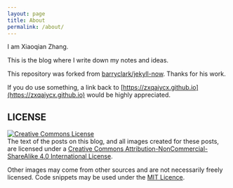 ```yaml
---
layout: page
title: About
permalink: /about/
---
```


I am Xiaoqian Zhang. 

This is the blog where I write down my notes and ideas.

This repository was forked from [barryclark/jekyll-now](https://github.com/barryclark/jekyll-now). Thanks for his work. 

If you do use something, a link back to [https://zxqaiycx.github.io](https://zxqaiycx.github.io) would be highly appreciated.

## LICENSE

<a rel="license" href="http://creativecommons.org/licenses/by-nc-sa/4.0/"><img alt="Creative Commons License" style="border-width:0" src="https://i.creativecommons.org/l/by-nc-sa/4.0/88x31.png" /></a>
<br />
The text of the posts on this blog, and all images created for these posts, are licensed under a <a rel="license" href="http://creativecommons.org/licenses/by-nc-sa/4.0/">Creative Commons Attribution-NonCommercial-ShareAlike 4.0 International License</a>. 

Other images may come from other sources and are not necessarily freely licensed. Code snippets may be used under the <a href="http://opensource.org/licenses/MIT">MIT Licence</a>. 